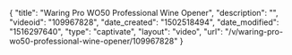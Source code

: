 {
    "title": "Waring Pro WO50 Professional Wine Opener",
    "description": "",
    "videoid": "109967828",
    "date_created": "1502518494",
    "date_modified": "1516297640",
    "type": "captivate",
    "layout": "video",
    "url": "\/v\/waring-pro-wo50-professional-wine-opener\/109967828"
}